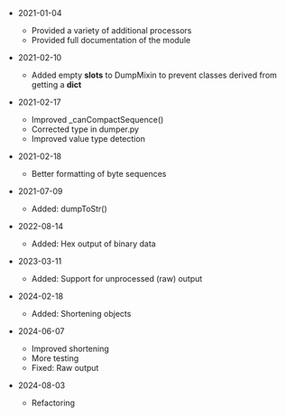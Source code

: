 * 2021-01-04
	* Provided a variety of additional processors
	* Provided full documentation of the module

* 2021-02-10
	* Added empty __slots__ to DumpMixin to prevent classes derived from getting a __dict__

* 2021-02-17
	* Improved _canCompactSequence()
	* Corrected type in dumper.py
	* Improved value type detection

* 2021-02-18
	* Better formatting of byte sequences

* 2021-07-09
	* Added: dumpToStr()

* 2022-08-14
	* Added: Hex output of binary data

* 2023-03-11
	* Added: Support for unprocessed (raw) output

* 2024-02-18
	* Added: Shortening objects

* 2024-06-07
	* Improved shortening
	* More testing
	* Fixed: Raw output

* 2024-08-03
	* Refactoring

